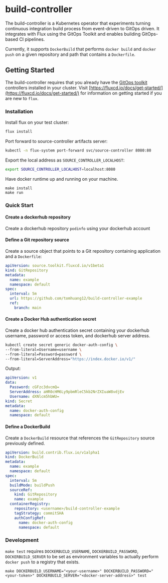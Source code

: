 # build-controller

The build-controller is a Kubernetes operator that experiments turning continuous integration build process from event-driven to GitOps driven. It integrates with Flux using the GitOps Toolkit and enables building GitOps-based CI pipelines.

Currently, it supports `DockerBuild` that performs `docker build` and `docker push` on a given repository and path that contains a `Dockerfile`. 

## Getting Started

The build-controller requires that you already have the [GitOps toolkit](https://fluxcd.io/docs/components/)
controllers installed in your cluster. Visit [https://fluxcd.io/docs/get-started/](https://fluxcd.io/docs/get-started/) for information on getting started if you are new to `flux`.

### Installation

Install flux on your test cluster:

```bash
flux install
```

Port forward to source-controller artifacts server:

```bash
kubectl -n flux-system port-forward svc/source-controller 8080:80
```

Export the local address as `SOURCE_CONTROLLER_LOCALHOST`:

```bash
export SOURCE_CONTROLLER_LOCALHOST=localhost:8080
```

Have docker runtime up and running on your machine.

```
make install
make run
```

### Quick Start
#### Create a dockerhub repository

Create a dockerhub repository `podinfo` using your dockerhub account

#### Define a Git repository source

Create a source object that points to a Git repository containing application and a `Dockerfile`:

```yaml
apiVersion: source.toolkit.fluxcd.io/v1beta1
kind: GitRepository
metadata:
  name: example
  namespace: default
spec:
  interval: 5m
  url: https://github.com/tomhuang12/build-controller-example
  ref:
    branch: main
```

#### Create a Docker Hub authentication secret

Create a docker hub authentication secret containing your dockerhub username, password or access token, and dockerhub server address.

```bash
kubectl create secret generic docker-auth-config \
--from-literal=Username=username \
--from-literal=Password=password \
--from-literal=ServerAddress="https://index.docker.io/v1/"
```

Output:
```yaml
apiVersion: v1
data:
  Password: cGFzc3dvcmQ=
  ServerAddress: aHR0cHM6Ly9pbmRleC5kb2NrZXIuaW8vdjEv
  Username: dXNlcm5hbWU=
kind: Secret
metadata:
  name: docker-auth-config
  namespace: default
```

#### Define a DockerBuild

Create a `DockerBuild` resource that references the `GitRepository` source previously defined.

```yaml
apiVersion: build.contrib.flux.io/v1alpha1
kind: DockerBuild
metadata:
  name: example
  namespace: default
spec:
  interval: 5m
  buildMode: buildPush
  sourceRef:
    kind: GitRepository
    name: example
  containerRegistry:
    repository: <username>/build-controller-example
    tagStrategy: commitSHA
    authConfigRef:
      name: docker-auth-config
      namespace: default
```

### Development

`make test` requires `DOCKERBUILD_USERNAME`, `DOCKERBUILD_PASSWORD`, `DOCKERBUILD_SERVER` to be set as environment variables to actually perform `docker push` to a registry that exists.

```
make DOCKERBUILD_USERNAME="<your-username>" DOCKERBUILD_PASSWORD="<your-token>" DOCKERBUILD_SERVER="<docker-server-address>" test
```